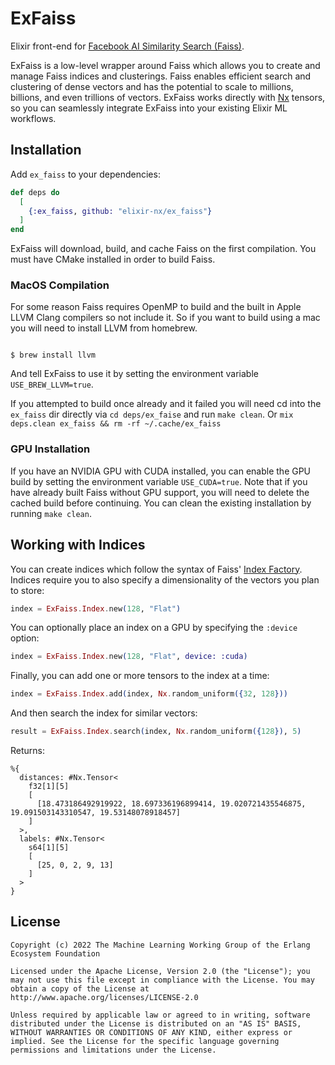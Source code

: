 # ExFaiss

Elixir front-end for [Facebook AI Similarity Search (Faiss)](https://github.com/facebookresearch/faiss).

ExFaiss is a low-level wrapper around Faiss which allows you to create and manage Faiss indices and clusterings. Faiss enables efficient search and clustering of dense vectors and has the potential to scale to millions, billions, and even trillions of vectors. ExFaiss works directly with [Nx](https://github.com/elixir-nx/nx) tensors, so you can seamlessly integrate ExFaiss into your existing Elixir ML workflows.

## Installation

Add `ex_faiss` to your dependencies:

```elixir
def deps do
  [
    {:ex_faiss, github: "elixir-nx/ex_faiss"}
  ]
end
```

ExFaiss will download, build, and cache Faiss on the first compilation. You must have CMake installed in order to build Faiss.

### MacOS Compilation
For some reason Faiss requires OpenMP to build and the built in Apple LLVM Clang compilers so not include it. So if you want to build using a mac you will need to install LLVM from homebrew.

```shell
 
$ brew install llvm
```

And tell ExFaiss to use it by setting the environment variable `USE_BREW_LLVM=true`. 

If you attempted to build once already and it failed you will need cd into the `ex_faiss` dir directly via `cd deps/ex_faise` and run `make clean`. Or `mix deps.clean ex_faiss && rm -rf ~/.cache/ex_faiss`

### GPU Installation

If you have an NVIDIA GPU with CUDA installed, you can enable the GPU build by setting the environment variable `USE_CUDA=true`. Note that if you have already built Faiss without GPU support, you will need to delete the cached build before continuing. You can clean the existing installation by running `make clean`.

## Working with Indices

You can create indices which follow the syntax of Faiss' [Index Factory](https://github.com/facebookresearch/faiss/wiki/The-index-factory). Indices require you to also specify a dimensionality of the vectors you plan to store:

```elixir
index = ExFaiss.Index.new(128, "Flat")
```

You can optionally place an index on a GPU by specifying the `:device` option:

```elixir
index = ExFaiss.Index.new(128, "Flat", device: :cuda)
```

Finally, you can add one or more tensors to the index at a time:

```elixir
index = ExFaiss.Index.add(index, Nx.random_uniform({32, 128}))
```

And then search the index for similar vectors:

```elixir
result = ExFaiss.Index.search(index, Nx.random_uniform({128}), 5)
```

Returns:

```
%{
  distances: #Nx.Tensor<
    f32[1][5]
    [
      [18.473186492919922, 18.697336196899414, 19.020721435546875, 19.091503143310547, 19.53148078918457]
    ]
  >,
  labels: #Nx.Tensor<
    s64[1][5]
    [
      [25, 0, 2, 9, 13]
    ]
  >
}
```

## License

```
Copyright (c) 2022 The Machine Learning Working Group of the Erlang Ecosystem Foundation

Licensed under the Apache License, Version 2.0 (the "License"); you may not use this file except in compliance with the License. You may obtain a copy of the License at http://www.apache.org/licenses/LICENSE-2.0

Unless required by applicable law or agreed to in writing, software distributed under the License is distributed on an "AS IS" BASIS, WITHOUT WARRANTIES OR CONDITIONS OF ANY KIND, either express or implied. See the License for the specific language governing permissions and limitations under the License.
```
